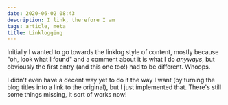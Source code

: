 ```yaml
---
date: 2020-06-02 08:43
description: I link, therefore I am
tags: article, meta
title: Linklogging
---
```

Initially I wanted to go towards the linklog style of content, mostly because "oh, look what I found" and a comment about it is what I do *anyways*, but obviously the first entry (and this one too!) had to be different. Whoops.

I didn't even have a decent way yet to do it the way I want (by turning the blog titles into a link to the original), but I just implemented that. There's still some things missing, it sort of works now!

